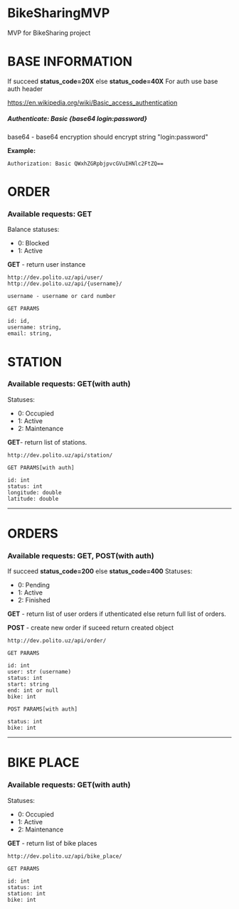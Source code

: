 # BikeSharingMVP
MVP for BikeSharing project

# BASE INFORMATION
If succeed **status_code=20X** else **status_code=40X**
For auth use base auth header

https://en.wikipedia.org/wiki/Basic_access_authentication

##### Authenticate: Basic {base64 login:password}
base64 - base64 encryption should encrypt string "login:password"

**Example:**
```
Authorization: Basic QWxhZGRpbjpvcGVuIHNlc2FtZQ==
```

# ORDER
### Available requests: **GET**
Balance statuses:
- 0: Blocked
- 1: Active

**GET** - return user instance

```
http://dev.polito.uz/api/user/
http://dev.polito.uz/api/{username}/

username - username or card number
```

```
GET PARAMS

id: id,
username: string,
email: string,
```

# STATION
### Available requests: **GET**(with auth)
Statuses:
- 0: Occupied
- 1: Active
- 2: Maintenance

**GET**- return list of stations.
```
http://dev.polito.uz/api/station/
```
```
GET PARAMS[with auth]

id: int
status: int
longitude: double
latitude: double
```

---

# ORDERS
### Available requests: **GET**, **POST**(with auth)
If succeed **status_code=200** else **status_code=400**
Statuses:
- 0: Pending
- 1: Active
- 2: Finished

**GET** - return list of user orders if uthenticated else return full list of orders.

**POST** - create new order if suceed return created object

```
http://dev.polito.uz/api/order/
```
```
GET PARAMS

id: int
user: str (username)
status: int
start: string
end: int or null
bike: int
```

```
POST PARAMS[with auth]

status: int
bike: int
```

---

# BIKE PLACE
### Available requests: **GET**(with auth)
Statuses:
- 0: Occupied
- 1: Active
- 2: Maintenance

**GET** - return list of bike places
```
http://dev.polito.uz/api/bike_place/
```

```
GET PARAMS

id: int
status: int
station: int
bike: int
```
